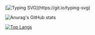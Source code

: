 [![Typing SVG](https://readme-typing-svg.herokuapp.com?color=0583CC&size=25&vCenter=true&multiline=true&width=700&height=400&lines=Hello%2C+I+am+JordanTheWebDesigner...;I+am+a+Web+Designer+and+a+Web+Developer...;Visit+jordanthewebdesigner.com+for+more+info...)](https://git.io/typing-svg)

![Anurag's GitHub stats](https://github-readme-stats.vercel.app/api?username=jordanthewebdesigner&count_private=true&include_all_commits=true&hide=contribs)


[![Top Langs](https://github-readme-stats-git-masterrstaa-rickstaa.vercel.app/api/top-langs/?username=jordanthewebdesigner&count_private=true&include_all_commits=true&hide=CSS)](https://github.com/anuraghazra/github-readme-stats)
